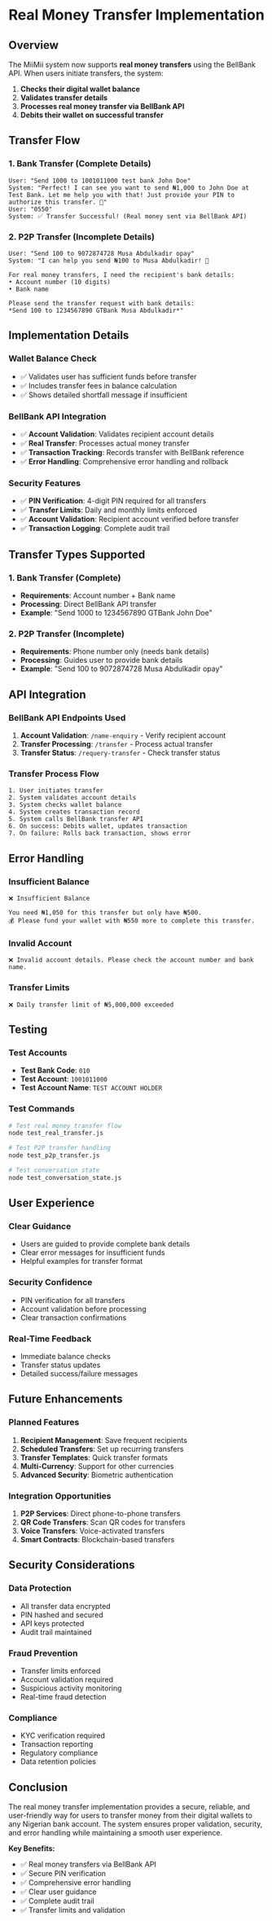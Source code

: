 # Real Money Transfer Implementation

## Overview

The MiiMii system now supports **real money transfers** using the BellBank API. When users initiate transfers, the system:

1. **Checks their digital wallet balance**
2. **Validates transfer details**
3. **Processes real money transfer via BellBank API**
4. **Debits their wallet on successful transfer**

## Transfer Flow

### 1. Bank Transfer (Complete Details)
```
User: "Send 1000 to 1001011000 test bank John Doe"
System: "Perfect! I can see you want to send ₦1,000 to John Doe at Test Bank. Let me help you with that! Just provide your PIN to authorize this transfer. 🔐"
User: "0550"
System: ✅ Transfer Successful! (Real money sent via BellBank API)
```

### 2. P2P Transfer (Incomplete Details)
```
User: "Send 100 to 9072874728 Musa Abdulkadir opay"
System: "I can help you send ₦100 to Musa Abdulkadir! 💸

For real money transfers, I need the recipient's bank details:
• Account number (10 digits)
• Bank name

Please send the transfer request with bank details:
*Send 100 to 1234567890 GTBank Musa Abdulkadir*"
```

## Implementation Details

### Wallet Balance Check
- ✅ Validates user has sufficient funds before transfer
- ✅ Includes transfer fees in balance calculation
- ✅ Shows detailed shortfall message if insufficient

### BellBank API Integration
- ✅ **Account Validation**: Validates recipient account details
- ✅ **Real Transfer**: Processes actual money transfer
- ✅ **Transaction Tracking**: Records transfer with BellBank reference
- ✅ **Error Handling**: Comprehensive error handling and rollback

### Security Features
- ✅ **PIN Verification**: 4-digit PIN required for all transfers
- ✅ **Transfer Limits**: Daily and monthly limits enforced
- ✅ **Account Validation**: Recipient account verified before transfer
- ✅ **Transaction Logging**: Complete audit trail

## Transfer Types Supported

### 1. Bank Transfer (Complete)
- **Requirements**: Account number + Bank name
- **Processing**: Direct BellBank API transfer
- **Example**: "Send 1000 to 1234567890 GTBank John Doe"

### 2. P2P Transfer (Incomplete)
- **Requirements**: Phone number only (needs bank details)
- **Processing**: Guides user to provide bank details
- **Example**: "Send 100 to 9072874728 Musa Abdulkadir opay"

## API Integration

### BellBank API Endpoints Used
1. **Account Validation**: `/name-enquiry` - Verify recipient account
2. **Transfer Processing**: `/transfer` - Process actual transfer
3. **Transfer Status**: `/requery-transfer` - Check transfer status

### Transfer Process Flow
```
1. User initiates transfer
2. System validates account details
3. System checks wallet balance
4. System creates transaction record
5. System calls BellBank transfer API
6. On success: Debits wallet, updates transaction
7. On failure: Rolls back transaction, shows error
```

## Error Handling

### Insufficient Balance
```
❌ Insufficient Balance

You need ₦1,050 for this transfer but only have ₦500.
💰 Please fund your wallet with ₦550 more to complete this transfer.
```

### Invalid Account
```
❌ Invalid account details. Please check the account number and bank name.
```

### Transfer Limits
```
❌ Daily transfer limit of ₦5,000,000 exceeded
```

## Testing

### Test Accounts
- **Test Bank Code**: `010`
- **Test Account**: `1001011000`
- **Test Account Name**: `TEST ACCOUNT HOLDER`

### Test Commands
```bash
# Test real money transfer flow
node test_real_transfer.js

# Test P2P transfer handling
node test_p2p_transfer.js

# Test conversation state
node test_conversation_state.js
```

## User Experience

### Clear Guidance
- Users are guided to provide complete bank details
- Clear error messages for insufficient funds
- Helpful examples for transfer format

### Security Confidence
- PIN verification for all transfers
- Account validation before processing
- Clear transaction confirmations

### Real-Time Feedback
- Immediate balance checks
- Transfer status updates
- Detailed success/failure messages

## Future Enhancements

### Planned Features
1. **Recipient Management**: Save frequent recipients
2. **Scheduled Transfers**: Set up recurring transfers
3. **Transfer Templates**: Quick transfer formats
4. **Multi-Currency**: Support for other currencies
5. **Advanced Security**: Biometric authentication

### Integration Opportunities
1. **P2P Services**: Direct phone-to-phone transfers
2. **QR Code Transfers**: Scan QR codes for transfers
3. **Voice Transfers**: Voice-activated transfers
4. **Smart Contracts**: Blockchain-based transfers

## Security Considerations

### Data Protection
- All transfer data encrypted
- PIN hashed and secured
- API keys protected
- Audit trail maintained

### Fraud Prevention
- Transfer limits enforced
- Account validation required
- Suspicious activity monitoring
- Real-time fraud detection

### Compliance
- KYC verification required
- Transaction reporting
- Regulatory compliance
- Data retention policies

## Conclusion

The real money transfer implementation provides a secure, reliable, and user-friendly way for users to transfer money from their digital wallets to any Nigerian bank account. The system ensures proper validation, security, and error handling while maintaining a smooth user experience.

**Key Benefits:**
- ✅ Real money transfers via BellBank API
- ✅ Secure PIN verification
- ✅ Comprehensive error handling
- ✅ Clear user guidance
- ✅ Complete audit trail
- ✅ Transfer limits and validation
